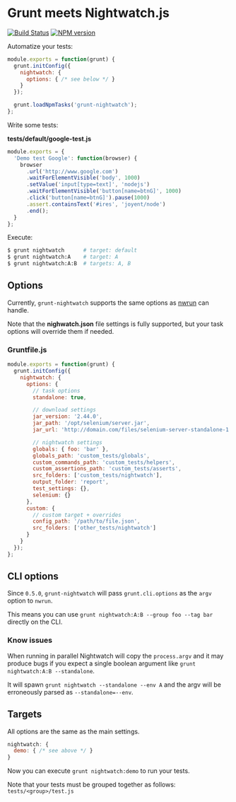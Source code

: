 # Grunt meets Nightwatch.js

[![Build Status](https://travis-ci.org/gextech/grunt-nightwatch.png?branch=master)](https://travis-ci.org/gextech/grunt-nightwatch) [![NPM version](https://badge.fury.io/js/grunt-nightwatch.png)](http://badge.fury.io/js/grunt-nightwatch)

Automatize your tests:

```javascript
module.exports = function(grunt) {
  grunt.initConfig({
    nightwatch: {
      options: { /* see below */ }
    }
  });

  grunt.loadNpmTasks('grunt-nightwatch');
};
```

Write some tests:

**tests/default/google-test.js**

```javascript
module.exports = {
  'Demo test Google': function(browser) {
    browser
      .url('http://www.google.com')
      .waitForElementVisible('body', 1000)
      .setValue('input[type=text]', 'nodejs')
      .waitForElementVisible('button[name=btnG]', 1000)
      .click('button[name=btnG]').pause(1000)
      .assert.containsText('#ires', 'joyent/node')
      .end();
  }
};
```

Execute:

```bash
$ grunt nightwatch      # target: default
$ grunt nightwatch:A    # target: A
$ grunt nightwatch:A:B  # targets: A, B
```

## Options

Currently, `grunt-nightwatch` supports the same options as [nwrun](https://github.com/gextech/nwrun) can handle.

Note that the **nighwatch.json** file settings is fully supported, but your task options will override them if needed.

### Gruntfile.js
```javascript
module.exports = function(grunt) {
  grunt.initConfig({
    nightwatch: {
      options: {
        // task options
        standalone: true,

        // download settings
        jar_version: '2.44.0',
        jar_path: '/opt/selenium/server.jar',
        jar_url: 'http://domain.com/files/selenium-server-standalone-1.2.3.jar',

        // nightwatch settings
        globals: { foo: 'bar' },
        globals_path: 'custom_tests/globals',
        custom_commands_path: 'custom_tests/helpers',
        custom_assertions_path: 'custom_tests/asserts',
        src_folders: ['custom_tests/nightwatch'],
        output_folder: 'report',
        test_settings: {},
        selenium: {}
      },
      custom: {
        // custom target + overrides
        config_path: '/path/to/file.json',
        src_folders: ['other_tests/nightwatch']
      }
    }
  });
};
```

## CLI options

Since `0.5.0`, `grunt-nightwatch` will pass `grunt.cli.options` as the `argv` option to `nwrun`.

This means you can use `grunt nightwatch:A:B --group foo --tag bar` directly on the CLI.

### Know issues

When running in parallel Nightwatch will copy the `process.argv` and it may produce bugs if you expect a single boolean argument like `grunt nightwatch:A:B --standalone`.

It will spawn `grunt nightwatch --standalone --env A` and the argv will be erroneously parsed as `--standalone=--env`.

## Targets

All options are the same as the main settings.

```javascript
nightwatch: {
  demo: { /* see above */ }
}
```

Now you can execute `grunt nightwatch:demo` to run your tests.

Note that your tests must be grouped together as follows: `tests/<group>/test.js`
